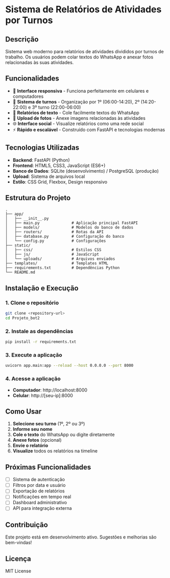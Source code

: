 # Sistema de Relatórios de Atividades por Turnos

## Descrição
Sistema web moderno para relatórios de atividades divididos por turnos de trabalho. Os usuários podem colar textos do WhatsApp e anexar fotos relacionadas às suas atividades.

## Funcionalidades
- 📱 **Interface responsiva** - Funciona perfeitamente em celulares e computadores
- 👥 **Sistema de turnos** - Organização por 1º (06:00-14:20), 2º (14:20-22:00) e 3º turno (22:00-06:00)
- 📝 **Relatórios de texto** - Cole facilmente textos do WhatsApp
- 📸 **Upload de fotos** - Anexe imagens relacionadas às atividades
- 🌐 **Interface social** - Visualize relatórios como uma rede social
- ⚡ **Rápido e escalável** - Construído com FastAPI e tecnologias modernas

## Tecnologias Utilizadas
- **Backend**: FastAPI (Python)
- **Frontend**: HTML5, CSS3, JavaScript (ES6+)
- **Banco de Dados**: SQLite (desenvolvimento) / PostgreSQL (produção)
- **Upload**: Sistema de arquivos local
- **Estilo**: CSS Grid, Flexbox, Design responsivo

## Estrutura do Projeto
```
.
├── app/
│   ├── __init__.py
│   ├── main.py              # Aplicação principal FastAPI
│   ├── models/              # Modelos do banco de dados
│   ├── routers/             # Rotas da API
│   ├── database.py          # Configuração do banco
│   └── config.py            # Configurações
├── static/
│   ├── css/                 # Estilos CSS
│   ├── js/                  # JavaScript
│   └── uploads/             # Arquivos enviados
├── templates/               # Templates HTML
├── requirements.txt         # Dependências Python
└── README.md
```

## Instalação e Execução

### 1. Clone o repositório
```bash
git clone <repository-url>
cd Projeto_bot2
```

### 2. Instale as dependências
```bash
pip install -r requirements.txt
```

### 3. Execute a aplicação
```bash
uvicorn app.main:app --reload --host 0.0.0.0 --port 8000
```

### 4. Acesse a aplicação
- **Computador**: http://localhost:8000
- **Celular**: http://[seu-ip]:8000

## Como Usar

1. **Selecione seu turno** (1º, 2º ou 3º)
2. **Informe seu nome**
3. **Cole o texto** do WhatsApp ou digite diretamente
4. **Anexe fotos** (opcional)
5. **Envie o relatório**
6. **Visualize** todos os relatórios na timeline

## Próximas Funcionalidades
- [ ] Sistema de autenticação
- [ ] Filtros por data e usuário
- [ ] Exportação de relatórios
- [ ] Notificações em tempo real
- [ ] Dashboard administrativo
- [ ] API para integração externa

## Contribuição
Este projeto está em desenvolvimento ativo. Sugestões e melhorias são bem-vindas!

## Licença
MIT License